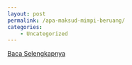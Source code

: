 ```yaml
---
layout: post
permalink: /apa-maksud-mimpi-beruang/
categories:
    - Uncategorized
---
```


[Baca Selengkapnya](/07)